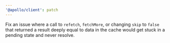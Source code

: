 ```yaml
---
'@apollo/client': patch
---
```


Fix an issue where a call to `refetch`, `fetchMore`, or changing `skip` to `false` that returned a result deeply equal to data in the cache would get stuck in a pending state and never resolve.
